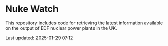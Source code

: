 # Nuke Watch

This repository includes code for retrieving the latest information available on the output of EDF nuclear power plants in the UK.

Last updated: 2025-01-29 07:12